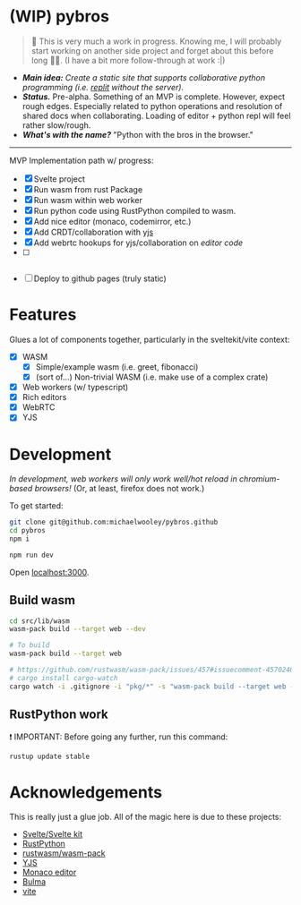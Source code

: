 # (WIP) pybros

> 👋 This is very much a work in progress. Knowing me, I will probably start working on another side project and forget about this before long 🤷‍♂️. (I have a bit more follow-through at work :|)

- _**Main idea:** Create a static site that supports collaborative python programming (i.e. [replit](https://replit.com/) without the server)._
- _**Status.**_ Pre-alpha. Something of an MVP is complete. However, expect rough edges. Especially related to python operations and resolution of shared docs when collaborating. Loading of editor + python repl will feel rather slow/rough.
- _**What's with the name?**_ "Python with the bros in the browser."

---

MVP Implementation path w/ progress:

- [x] Svelte project
- [x] Run wasm from rust Package
- [x] Run wasm within web worker
- [x] Run python code using RustPython compiled to wasm.
- [x] Add nice editor (monaco, codemirror, etc.)
- [x] Add CRDT/collaboration with [yjs](https://docs.yjs.dev/)
- [x] Add webrtc hookups for yjs/collaboration on _editor code_
- [ ] ~~~Add CRDT validation of python editor output/state.~~~ (Not an MVP element)
- [ ] Deploy to github pages (truly static)

# Features

Glues a lot of components together, particularly in the sveltekit/vite context:

- [x] WASM
  - [x] Simple/example wasm (i.e. greet, fibonacci)
  - [x] (sort of...) Non-trivial WASM (i.e. make use of a complex crate)
- [x] Web workers (w/ typescript)
- [x] Rich editors
- [x] WebRTC
- [x] YJS

# Development

_In development, web workers will only work well/hot reload in chromium-based browsers!_ (Or, at least, firefox does not work.)

To get started:

```bash
git clone git@github.com:michaelwooley/pybros.github
cd pybros
npm i

npm run dev
```

Open [localhost:3000](http://localhost:3000).

## Build wasm

```bash
cd src/lib/wasm
wasm-pack build --target web --dev

# To build
wasm-pack build --target web

# https://github.com/rustwasm/wasm-pack/issues/457#issuecomment-457024036
# cargo install cargo-watch
cargo watch -i .gitignore -i "pkg/*" -s "wasm-pack build --target web --dev"
```

## RustPython work

❗ IMPORTANT: Before going any further, run this command:

```bash
rustup update stable
```

# Acknowledgements

This is really just a glue job. All of the magic here is due to these projects:

- [Svelte/Svelte kit](kit.svelte.dev)
- [RustPython](https://github.com/RustPython/RustPython)
- [rustwasm/wasm-pack](https://github.com/rustwasm/wasm-pack)
- [YJS](https://docs.yjs.dev)
- [Monaco editor](https://microsoft.github.io/monaco-editor)
- [Bulma](https://bulma.io)
- [vite](https://vitejs.dev/)
